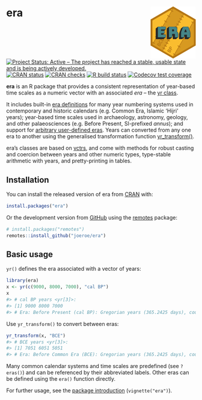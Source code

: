 
<!-- README.md is generated from README.Rmd. Please edit that file -->

# era <a href='https://era.joeroe.io'><img src='man/figures/logo.svg' align="right" style="float: right; height: 139px" /></a>

<!-- badges: start -->

[![Project Status: Active – The project has reached a stable, usable
state and is being actively
developed.](https://www.repostatus.org/badges/latest/active.svg)](https://www.repostatus.org/#active)
[![CRAN
status](https://www.r-pkg.org/badges/version/era)](https://CRAN.R-project.org/package=era)
[![CRAN
checks](https://badges.cranchecks.info/worst/era.svg)](https://cran.r-project.org/web/checks/check_results_era.html)
[![R build
status](https://github.com/joeroe/era/workflows/R-CMD-check/badge.svg)](https://github.com/joeroe/era/actions)
[![Codecov test
coverage](https://codecov.io/gh/joeroe/era/branch/master/graph/badge.svg)](https://app.codecov.io/gh/joeroe/era?branch=master)
<!-- badges: end -->

**era** is an R package that provides a consistent representation of
year-based time scales as a numeric vector with an associated *era* –
the [yr class](https://era.joeroe.io/reference/yr.html).

It includes built-in [era
definitions](https://era.joeroe.io/reference/eras.html) for many year
numbering systems used in contemporary and historic calendars
(e.g. Common Era, Islamic ‘Hijri’ years); year-based time scales used in
archaeology, astronomy, geology, and other palaeosciences (e.g. Before
Present, SI-prefixed *annus*); and support for [arbitrary user-defined
eras](https://era.joeroe.io/reference/era.html). Years can converted
from any one era to another using the generalised transformation
function
[yr_transform()](https://era.joeroe.io/reference/yr_transform.html).

era’s classes are based on [vctrs](https://vctrs.r-lib.org/), and come
with methods for robust casting and coercion between years and other
numeric types, type-stable arithmetic with years, and pretty-printing in
tables.

## Installation

You can install the released version of era from
[CRAN](https://cran.r-project.org/web/packages/era/index.html) with:

``` r
install.packages("era")
```

Or the development version from [GitHub](https://github.com/joeroe/era)
using the [remotes](https://remotes.r-lib.org/) package:

``` r
# install.packages("remotes")
remotes::install_github("joeroe/era")
```

## Basic usage

`yr()` defines the era associated with a vector of years:

``` r
library(era)
x <- yr(c(9000, 8000, 7000), "cal BP")
x
#> # cal BP years <yr[3]>:
#> [1] 9000 8000 7000
#> # Era: Before Present (cal BP): Gregorian years (365.2425 days), counted backwards from 1950
```

Use `yr_transform()` to convert between eras:

``` r
yr_transform(x, "BCE")
#> # BCE years <yr[3]>:
#> [1] 7051 6051 5051
#> # Era: Before Common Era (BCE): Gregorian years (365.2425 days), counted backwards from 1
```

Many common calendar systems and time scales are predefined (see
`?eras()`) and can be referenced by their abbreviated labels. Other eras
can be defined using the `era()` function directly.

For further usage, see the [package
introduction](https://era.joeroe.io/articles/era.html)
(`vignette("era")`).
